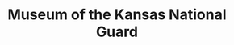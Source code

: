 ---
layout: repo
title: "Museum of the Kansas National Guard "
id: 26261
permalink: repos/26261/
---